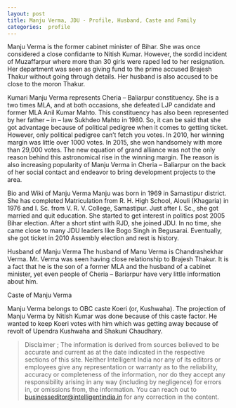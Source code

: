 ```yaml
---
layout: post
title: Manju Verma, JDU - Profile, Husband, Caste and Family
categories:  profile 
---
```



<amp-img  src="{{ site.baseurl }}/images/manjuverma.jpg"   width="540"   height="360"  ></amp-img>


  Manju Verma is the former cabinet minister of Bihar. She was once considered a close confidante to Nitish Kumar. However, the sordid incident of Muzaffarpur where more than 30 girls were raped led to her resignation. Her department was seen as giving fund to the prime accused Brajesh Thakur without going through details. Her husband is also accused to be close to the moron Thakur.

Kumari Manju Verma represents Cheria – Baliarpur constituency. She is a two times MLA, and at both occasions, she defeated LJP candidate and former MLA Anil Kumar Mahto. This constituency has also been represented by her father – in – law Sukhdeo Mahto in 1980. So, it can be said that she got advantage because of political pedigree when it comes to getting ticket. However, only political pedigree can’t fetch you votes. In 2010, her winning margin was little over 1000 votes. In 2015, she won handsomely with more than 29,000 votes. The new equation of grand alliance was not the only reason behind this astronomical rise in the winning margin. The reason is also increasing popularity of Manju Verma in Cheria – Baliarpur on the back of her social contact and endeavor to bring development projects to the area.

Bio and Wiki of Manju Verma
Manju was born in 1969 in Samastipur district. She has completed Matriculation from R. H. High School, Alouli (Khagaria) in 1976 and I. Sc. from V. R. V. College, Samastipur. Just after I. Sc., she got married and quit education. She started to get interest in politics post 2005 Bihar election. After a short stint with RJD, she joined JDU. In no time, she came close to many JDU leaders like Bogo Singh in Begusarai. Eventually, she got ticket in 2010 Assembly election and rest is history.

Husband of Manju Verma
The husband of Manu Verma is Chandrashekhar Verma. Mr. Verma was seen having close relationship to Brajesh Thakur. It is a fact that he is the son of a former MLA and the husband of a cabinet minister, yet even people of Cheria – Bariarpur have very little information about him.

Caste of Manju Verma

Manju Verma belongs to OBC caste Koeri (or, Kushwaha). The projection of Manju Verma by Nitish Kumar was done because of this caste factor. He wanted to keep Koeri votes with him which was getting away because of revolt of Upendra Kushwaha and Shakuni Chaudhary. 



> Disclaimer ; The information is derived from sources believed to be accurate and current as at the date indicated in the respective sections of this site. Neither  Intelligent India nor any of its editors or employees give any representation or warranty as to the reliability, accuracy or completeness of the information, nor do they accept any responsibility arising in any way (including by negligence) for errors in, or omissions from, the information. You can reach out to businesseditor@intelligentindia.in for any correction in the content.